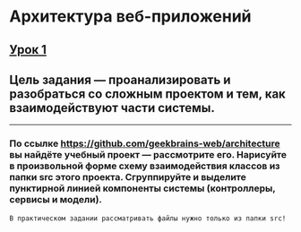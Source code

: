 # Архитектура веб-приложений

## [Урок 1]()

## Цель задания — проанализировать и разобраться со сложным проектом и тем, как взаимодействуют части системы.
---
### По ссылке https://github.com/geekbrains-web/architecture вы найдёте учебный проект — рассмотрите его. Нарисуйте в произвольной форме схему взаимодействия классов из папки src этого проекта. Сгруппируйте и выделите пунктирной линией компоненты системы (контроллеры, сервисы и модели).

`В практическом задании рассматривать файлы нужно только из папки src!`